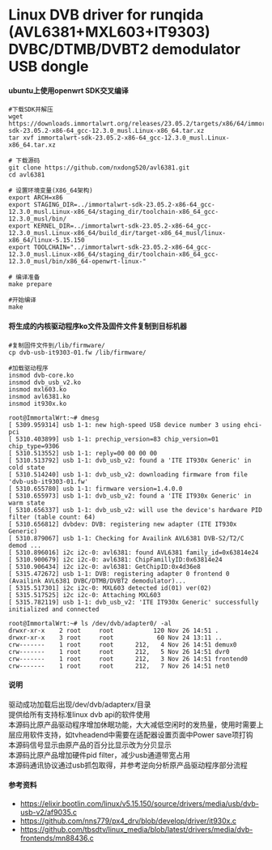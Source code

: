 # Linux DVB driver for runqida (AVL6381+MXL603+IT9303) DVBC/DTMB/DVBT2 demodulator USB dongle

#### ubuntu上使用openwrt SDK交叉编译

```shell
#下载SDK并解压
wget https://downloads.immortalwrt.org/releases/23.05.2/targets/x86/64/immortalwrt-sdk-23.05.2-x86-64_gcc-12.3.0_musl.Linux-x86_64.tar.xz
tar xvf immortalwrt-sdk-23.05.2-x86-64_gcc-12.3.0_musl.Linux-x86_64.tar.xz

# 下载源码
git clone https://github.com/nxdong520/avl6381.git
cd avl6381

# 设置环境变量(X86_64架构)
export ARCH=x86
export STAGING_DIR=../immortalwrt-sdk-23.05.2-x86-64_gcc-12.3.0_musl.Linux-x86_64/staging_dir/toolchain-x86_64_gcc-12.3.0_musl/bin/
export KERNEL_DIR=../immortalwrt-sdk-23.05.2-x86-64_gcc-12.3.0_musl.Linux-x86_64/build_dir/target-x86_64_musl/linux-x86_64/linux-5.15.150
export TOOLCHAIN="../immortalwrt-sdk-23.05.2-x86-64_gcc-12.3.0_musl.Linux-x86_64/staging_dir/toolchain-x86_64_gcc-12.3.0_musl/bin/x86_64-openwrt-linux-"

# 编译准备
make prepare

#开始编译
make
```

#### 将生成的内核驱动程序ko文件及固件文件复制到目标机器
```shell
#复制固件文件到/lib/firmware/
cp dvb-usb-it9303-01.fw /lib/firmware/

#加载驱动程序
insmod dvb-core.ko
insmod dvb_usb_v2.ko
insmod mxl603.ko
insmod avl6381.ko
insmod it930x.ko

root@ImmortalWrt:~# dmesg 
[ 5309.959314] usb 1-1: new high-speed USB device number 3 using ehci-pci
[ 5310.403899] usb 1-1: prechip_version=83 chip_version=01 chip_type=9306
[ 5310.513552] usb 1-1: reply=00 00 00 00
[ 5310.513792] usb 1-1: dvb_usb_v2: found a 'ITE IT930x Generic' in cold state
[ 5310.514240] usb 1-1: dvb_usb_v2: downloading firmware from file 'dvb-usb-it9303-01.fw'
[ 5310.655780] usb 1-1: firmware version=1.4.0.0
[ 5310.655973] usb 1-1: dvb_usb_v2: found a 'ITE IT930x Generic' in warm state
[ 5310.656337] usb 1-1: dvb_usb_v2: will use the device's hardware PID filter (table count: 64)
[ 5310.656812] dvbdev: DVB: registering new adapter (ITE IT930x Generic)
[ 5310.879067] usb 1-1: Checking for Availink AVL6381 DVB-S2/T2/C demod ...
[ 5310.896016] i2c i2c-0: avl6381: found AVL6381 family_id=0x63814e24
[ 5310.900679] i2c i2c-0: avl6381: ChipFamillyID:0x63814e24
[ 5310.906434] i2c i2c-0: avl6381: GetChipID:0x4d36e8
[ 5315.472672] usb 1-1: DVB: registering adapter 0 frontend 0 (Availink AVL6381 DVBC/DTMB/DVBT2 demodulator)...
[ 5315.517301] i2c i2c-0: MXL603 detected id(01) ver(02)
[ 5315.517525] i2c i2c-0: Attaching MXL603
[ 5315.782119] usb 1-1: dvb_usb_v2: 'ITE IT930x Generic' successfully initialized and connected

root@ImmortalWrt:~# ls /dev/dvb/adapter0/ -al
drwxr-xr-x    2 root     root           120 Nov 26 14:51 .
drwxr-xr-x    3 root     root            60 Nov 24 13:11 ..
crw-------    1 root     root      212,   4 Nov 26 14:51 demux0
crw-------    1 root     root      212,   5 Nov 26 14:51 dvr0
crw-------    1 root     root      212,   3 Nov 26 14:51 frontend0
crw-------    1 root     root      212,   7 Nov 26 14:51 net0

```

#### 说明

驱动成功加载后出现/dev/dvb/adapterx/目录   
提供给所有支持标准linux dvb api的软件使用   
本源码比原产品驱动程序增加休眠功能，大大减低空闲时的发热量，使用时需要上层应用软件支持，如tvheadend中需要在适配器设置页面中Power save项打钩   
本源码信号显示由原产品的百分比显示改为分贝显示   
本源码比原产品增加硬件pid filter，减少usb通道带宽占用   
本源码通讯协议通过usb抓包取得，并参考逆向分析原产品驱动程序部分流程   

#### 参考资料
- https://elixir.bootlin.com/linux/v5.15.150/source/drivers/media/usb/dvb-usb-v2/af9035.c
- https://github.com/nns779/px4_drv/blob/develop/driver/it930x.c
- https://github.com/tbsdtv/linux_media/blob/latest/drivers/media/dvb-frontends/mn88436.c
